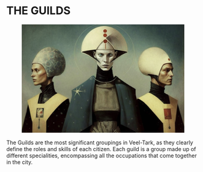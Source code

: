 # THE GUILDS

<figure><img src="../../../.gitbook/assets/NES__NFT__Crap_Gang_galaxy_nuclear_android_procurators_portrait_92d88252-977f-4699-92e5-30043760471e.png" alt=""><figcaption></figcaption></figure>

The Guilds are the most significant groupings in Veel-Tark, as they clearly define the roles and skills of each citizen. Each guild is a group made up of different specialities, encompassing all the occupations that come together in the city.
